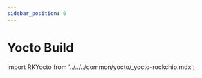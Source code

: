 ```yaml
---
sidebar_position: 6
---
```


# Yocto Build

import RKYocto from '../../../common/yocto/\_yocto-rockchip.mdx';

<RKYocto />
